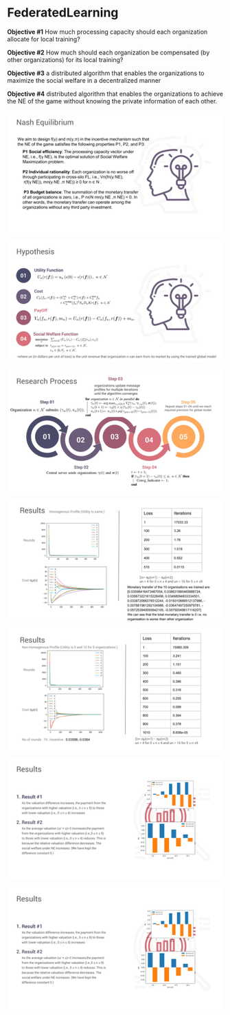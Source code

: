 # FederatedLearning

**Objective #1**
How much processing capacity should each organization allocate for local training?

**Objective #2**
 How much should each organization be compensated (by other organizations) for its local training?

**Objective #3**
a distributed algorithm that enables the organizations to maximize the social welfare in a decentralized manner

**Objective #4**
distributed algorithm that enables the organizations to achieve the NE of the game without knowing the private information of each other.

![Slides-9](./assets/Slides-9.jpg)

![Slides-10](./assets/Slides-10.jpg)

![Slides-12](./assets/Slides-12.jpg)

![Slides-17](./assets/Slides-17.jpg)

![Slides-18](./assets/Slides-18.jpg)

![Slides-19](./assets/Slides-19.jpg)

![Slides-19](./assets/Slides-19.jpg)